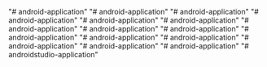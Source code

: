 "# android-application" 
"# android-application" 
"# android-application" 
"# android-application" 
"# android-application" 
"# android-application" 
"# android-application" 
"# android-application" 
"# android-application" 
"# android-application" 
"# android-application" 
"# android-application" 
"# android-application" 
"# android-application" 
"# android-application" 
"# androidstudio-application" 
